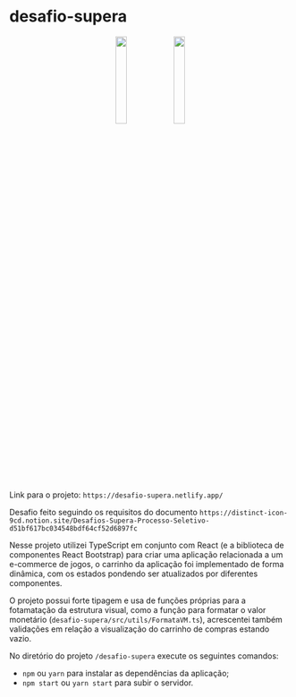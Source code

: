 # desafio-supera

<div align="center">
  <img src="https://user-images.githubusercontent.com/64506852/220224137-219d5342-44ba-42d6-b8ef-726607519d93.jpeg" width="20%">
  <img src="https://user-images.githubusercontent.com/64506852/220224147-b78a3887-ca12-47b5-9bd3-a861d1fb6e75.jpeg" width="20%">
</div>

<br>

Link para o projeto: `https://desafio-supera.netlify.app/`

Desafio feito seguindo os requisitos do documento `https://distinct-icon-9cd.notion.site/Desafios-Supera-Processo-Seletivo-d51bf617bc034548bdf64cf52d6897fc`

Nesse projeto utilizei TypeScript em conjunto com React (e a biblioteca de componentes React Bootstrap) para criar uma aplicação relacionada a um e-commerce de jogos, o carrinho da aplicação foi implementado de forma dinâmica, com os estados pondendo ser atualizados por diferentes componentes.

O projeto possui forte tipagem e usa de funções próprias para a fotamatação da estrutura visual, como a função para formatar o valor monetário (`desafio-supera/src/utils/FormataVM.ts`), acrescentei também validações em relação a visualização do carrinho de compras estando vazio.

No diretório do projeto `/desafio-supera` execute os seguintes comandos:

- `npm` ou `yarn` para instalar as dependências da aplicação;
- `npm start` ou `yarn start` para subir o servidor.
